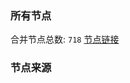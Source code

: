 ### 所有节点
合并节点总数: `718`
[节点链接](https://raw.githubusercontent.com/rzhy1/11/master/sub/sub_merge_base64.txt)

### 节点来源